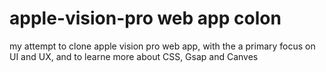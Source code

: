# apple-vision-pro web app colon
my attempt to clone apple vision pro web app, with the a primary focus on UI and UX, and to learne more about CSS, Gsap and Canves
